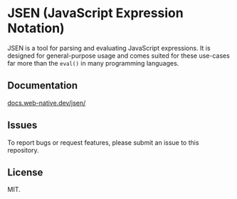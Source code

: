 # JSEN (JavaScript Expression Notation)

JSEN is a tool for parsing and evaluating JavaScript expressions. It is designed for general-purpose usage and comes suited for these use-cases far more than the `eval()` in many programming languages.

## Documentation
[docs.web-native.dev/jsen/](https://docs.web-native.dev/jsen/)

## Issues
To report bugs or request features, please submit an issue to this repository.

## License
MIT.